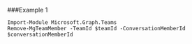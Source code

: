 ###Example 1
```
Import-Module Microsoft.Graph.Teams
Remove-MgTeamMember -TeamId $teamId -ConversationMemberId $conversationMemberId
```
